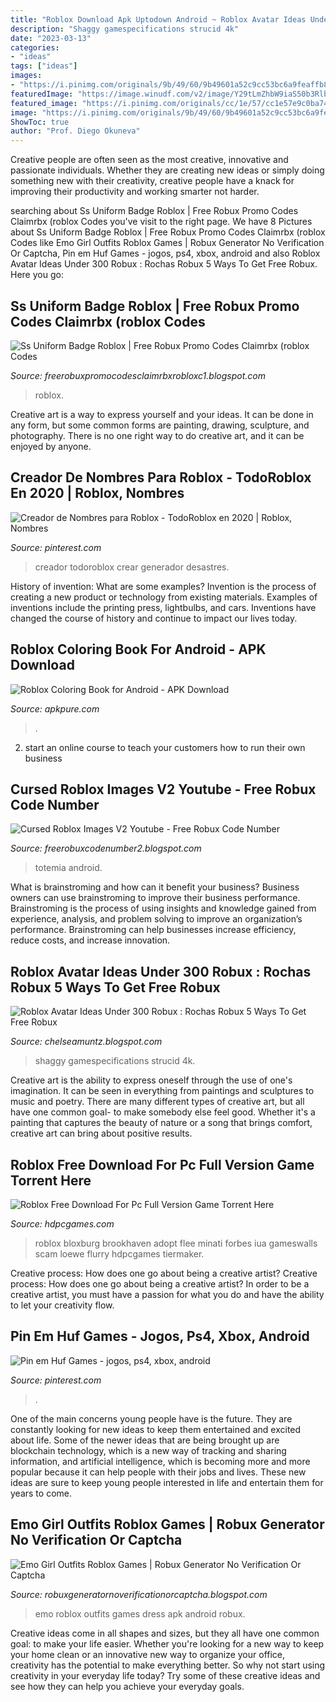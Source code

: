 ```yaml
---
title: "Roblox Download Apk Uptodown Android ~ Roblox Avatar Ideas Under 300 Robux : Rochas Robux 5 Ways To Get Free Robux"
description: "Shaggy gamespecifications strucid 4k"
date: "2023-03-13"
categories:
- "ideas"
tags: ["ideas"]
images:
- "https://i.pinimg.com/originals/9b/49/60/9b49601a52c9cc53bc6a9feaffb862da.png"
featuredImage: "https://image.winudf.com/v2/image/Y29tLmZhbW9iaS50b3RlbWlhY3Vyc2VkbWFyYmxlc19zY3JlZW5fMF8xNTM0MjQzNTk1XzAxMw/screen-0.jpg?fakeurl=1&amp;type=.jpg"
featured_image: "https://i.pinimg.com/originals/cc/1e/57/cc1e57e9c0ba740ad4f09a47a6bde92a.jpg"
image: "https://i.pinimg.com/originals/9b/49/60/9b49601a52c9cc53bc6a9feaffb862da.png"
ShowToc: true
author: "Prof. Diego Okuneva"
---
```



Creative people are often seen as the most creative, innovative and passionate individuals. Whether they are creating new ideas or simply doing something new with their creativity, creative people have a knack for improving their productivity and working smarter not harder.

	

		
searching about Ss Uniform Badge Roblox | Free Robux Promo Codes Claimrbx (roblox Codes you've visit to the right page. We have 8 Pictures about Ss Uniform Badge Roblox | Free Robux Promo Codes Claimrbx (roblox Codes like Emo Girl Outfits Roblox Games | Robux Generator No Verification Or Captcha, Pin em Huf Games - jogos, ps4, xbox, android and also Roblox Avatar Ideas Under 300 Robux : Rochas Robux 5 Ways To Get Free Robux. Here you go:
		
    
## Ss Uniform Badge Roblox | Free Robux Promo Codes Claimrbx (roblox Codes

<img loading=lazy src="https://lh5.googleusercontent.com/proxy/PJsN0GY3Xq3q7Lwr-llDmXy7ewUQUByCptMCFCll-SMhWTcNNcLb8nsXzH53mVL68wDp1dpNqZixXeoLpz6Nqh6MFFsFo1Wu6phX=w1200-h630-p-k-no-nu" onerror="this.onerror=null;this.src='https://tse1.mm.bing.net/th?id=OIP.sF-0pZULS5gSpEAHq4vFZgHaHx&amp;pid=15.1';" alt="Ss Uniform Badge Roblox | Free Robux Promo Codes Claimrbx (roblox Codes">

_Source: freerobuxpromocodesclaimrbxrobloxc1.blogspot.com_

>roblox. 

	

Creative art is a way to express yourself and your ideas. It can be done in any form, but some common forms are painting, drawing, sculpture, and photography. There is no one right way to do creative art, and it can be enjoyed by anyone.

    
## Creador De Nombres Para Roblox - TodoRoblox En 2020 | Roblox, Nombres

<img loading=lazy src="https://i.pinimg.com/originals/9b/49/60/9b49601a52c9cc53bc6a9feaffb862da.png" onerror="this.onerror=null;this.src='https://tse4.mm.bing.net/th?id=OIP.7NqspyIi5FrIJNVRnq3m_AHaEK&amp;pid=15.1';" alt="Creador de Nombres para Roblox - TodoRoblox en 2020 | Roblox, Nombres">

_Source: pinterest.com_

>creador todoroblox crear generador desastres. 

	

History of invention: What are some examples?
Invention is the process of creating a new product or technology from existing materials. Examples of inventions include the printing press, lightbulbs, and cars. Inventions have changed the course of history and continue to impact our lives today.

    
## Roblox Coloring Book For Android - APK Download

<img loading=lazy src="https://image.winudf.com/v2/image1/cm9ibG94LmNvbG9yaW5nLmJvb2tfc2NyZWVuXzBfMTU0NzM0NDY5N18wMTY/screen-0.jpg?h=500&amp;fakeurl=1&amp;type=.jpg" onerror="this.onerror=null;this.src='https://tse3.mm.bing.net/th?id=OIP.mLAWnWIoN_DIvizxoyOdtgAAAA&amp;pid=15.1';" alt="Roblox Coloring Book for Android - APK Download">

_Source: apkpure.com_

>. 

	

2. start an online course to teach your customers how to run their own business 

    
## Cursed Roblox Images V2 Youtube - Free Robux Code Number

<img loading=lazy src="https://image.winudf.com/v2/image/Y29tLmZhbW9iaS50b3RlbWlhY3Vyc2VkbWFyYmxlc19zY3JlZW5fMF8xNTM0MjQzNTk1XzAxMw/screen-0.jpg?fakeurl=1&amp;type=.jpg" onerror="this.onerror=null;this.src='https://tse1.mm.bing.net/th?id=OIP.0emYYGG2jLJKUEO4L50WHQHaNK&amp;pid=15.1';" alt="Cursed Roblox Images V2 Youtube - Free Robux Code Number">

_Source: freerobuxcodenumber2.blogspot.com_

>totemia android. 

	

What is brainstroming and how can it benefit your business?
Business owners can use brainstroming to improve their business performance. Brainstroming is the process of using insights and knowledge gained from experience, analysis, and problem solving to improve an organization’s performance. Brainstroming can help businesses increase efficiency, reduce costs, and increase innovation.

    
## Roblox Avatar Ideas Under 300 Robux : Rochas Robux 5 Ways To Get Free Robux

<img loading=lazy src="https://i1.wp.com/www.gamespecifications.com/wp-content/uploads/2020/09/roblox-character.png" onerror="this.onerror=null;this.src='https://tse1.mm.bing.net/th?id=OIP.fBw_DATaI6og-S2nxF8SBQHaEK&amp;pid=15.1';" alt="Roblox Avatar Ideas Under 300 Robux : Rochas Robux 5 Ways To Get Free Robux">

_Source: chelseamuntz.blogspot.com_

>shaggy gamespecifications strucid 4k. 

	

Creative art is the ability to express oneself through the use of one's imagination. It can be seen in everything from paintings and sculptures to music and poetry. There are many different types of creative art, but all have one common goal- to make somebody else feel good. Whether it's a painting that captures the beauty of nature or a song that brings comfort, creative art can bring about positive results.

    
## Roblox Free Download For Pc Full Version Game Torrent Here

<img loading=lazy src="https://hdpcgames.com/wp-content/uploads/2020/12/roblox-download-for-pc-2048x1154.jpg" onerror="this.onerror=null;this.src='https://tse2.mm.bing.net/th?id=OIP.1Qabc6sTdiLkZ_UBF7aahgHaEL&amp;pid=15.1';" alt="Roblox Free Download For Pc Full Version Game Torrent Here">

_Source: hdpcgames.com_

>roblox bloxburg brookhaven adopt flee minati forbes iua gameswalls scam loewe flurry hdpcgames tiermaker. 

	

Creative process: How does one go about being a creative artist?
Creative process: How does one go about being a creative artist?
In order to be a creative artist, you must have a passion for what you do and have the ability to let your creativity flow.

    
## Pin Em Huf Games - Jogos, Ps4, Xbox, Android

<img loading=lazy src="https://i.pinimg.com/originals/cc/1e/57/cc1e57e9c0ba740ad4f09a47a6bde92a.jpg" onerror="this.onerror=null;this.src='https://tse3.mm.bing.net/th?id=OIP.F0wJS75UOi8pewzthXZuXAHaEA&amp;pid=15.1';" alt="Pin em Huf Games - jogos, ps4, xbox, android">

_Source: pinterest.com_

>. 

	

One of the main concerns young people have is the future. They are constantly looking for new ideas to keep them entertained and excited about life. Some of the newer ideas that are being brought up are blockchain technology, which is a new way of tracking and sharing information, and artificial intelligence, which is becoming more and more popular because it can help people with their jobs and lives. These new ideas are sure to keep young people interested in life and entertain them for years to come.

    
## Emo Girl Outfits Roblox Games | Robux Generator No Verification Or Captcha

<img loading=lazy src="https://image.winudf.com/v2/image/Y29tLmZ1Z29zdHVkaW8uZ2FtZXMuZW1vZ2lybGRyZXNzdXBfc2NyZWVuc2hvdHNfOF8xY2M2MDM5/screen-8.jpg?fakeurl=1&amp;type=.jpg" onerror="this.onerror=null;this.src='https://tse3.mm.bing.net/th?id=OIP.JPLTZq1zSxZX7Yc5Z2Wf9gHaLv&amp;pid=15.1';" alt="Emo Girl Outfits Roblox Games | Robux Generator No Verification Or Captcha">

_Source: robuxgeneratornoverificationorcaptcha.blogspot.com_

>emo roblox outfits games dress apk android robux. 

	

Creative ideas come in all shapes and sizes, but they all have one common goal: to make your life easier. Whether you're looking for a new way to keep your home clean or an innovative new way to organize your office, creativity has the potential to make everything better. So why not start using creativity in your everyday life today? Try some of these creative ideas and see how they can help you achieve your everyday goals.

